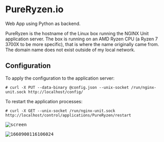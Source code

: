 # PureRyzen.io

Web App using Python as backend.

PureRyzen is the hostname of the Linux box running the NGINX Unit application server. The box is running on an AMD Ryzen CPU (a Ryzen 7 3700X to be more specific), that is where the name originally came from. The domain name does not exist outside of my local network.

## Configuration

To apply the configuration to the application server:
```console
# curl -X PUT --data-binary @config.json --unix-socket /run/nginx-unit.sock http://localhost/config/
```

To restart the application processes:
```console
# curl -X GET --unix-socket /run/nginx-unit.sock http://localhost/control/applications/PureRyzen/restart
```

<kbd>![screen](https://user-images.githubusercontent.com/31898900/185584714-875b888c-0df9-4252-a435-84dc6a0166e2.gif)</kbd>

<kbd>![1660900116106024](https://user-images.githubusercontent.com/31898900/185586210-f586ff4b-2023-4ec7-871c-04facc74b965.png)</kbd>
